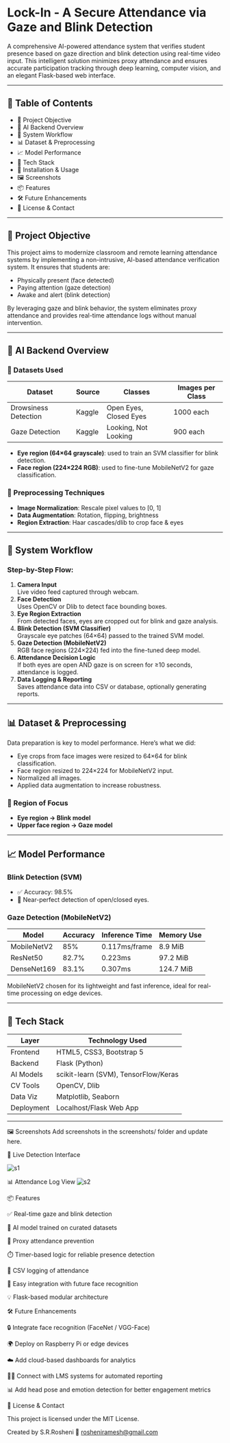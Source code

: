 # Lock-In - A Secure Attendance via Gaze and Blink Detection

A comprehensive AI-powered attendance system that verifies student presence based on gaze direction and blink detection using real-time video input. This intelligent solution minimizes proxy attendance and ensures accurate participation tracking through deep learning, computer vision, and an elegant Flask-based web interface.

---

## 📌 Table of Contents
- 🎯 Project Objective  
- 🧠 AI Backend Overview  
- 🔄 System Workflow  
- 📊 Dataset & Preprocessing  
- 📈 Model Performance  
- 🧰 Tech Stack  
- 🚀 Installation & Usage  
- 🖼️ Screenshots  
- 📦 Features  
- 🛠️ Future Enhancements  
- 📜 License & Contact  

---

## 🎯 Project Objective

This project aims to modernize classroom and remote learning attendance systems by implementing a non-intrusive, AI-based attendance verification system. It ensures that students are:

- Physically present (face detected)  
- Paying attention (gaze detection)  
- Awake and alert (blink detection)  

By leveraging gaze and blink behavior, the system eliminates proxy attendance and provides real-time attendance logs without manual intervention.

---

## 🧠 AI Backend Overview

### 🧪 Datasets Used

| Dataset             | Source | Classes             | Images per Class |
|---------------------|--------|----------------------|------------------|
| Drowsiness Detection| Kaggle | Open Eyes, Closed Eyes | 1000 each       |
| Gaze Detection      | Kaggle | Looking, Not Looking | 900 each         |

- **Eye region (64×64 grayscale)**: used to train an SVM classifier for blink detection.  
- **Face region (224×224 RGB)**: used to fine-tune MobileNetV2 for gaze classification.  

### 🧼 Preprocessing Techniques
- **Image Normalization**: Rescale pixel values to [0, 1]  
- **Data Augmentation**: Rotation, flipping, brightness  
- **Region Extraction**: Haar cascades/dlib to crop face & eyes  

---

## 🔄 System Workflow

### Step-by-Step Flow:
1. **Camera Input**  
   Live video feed captured through webcam.  
2. **Face Detection**  
   Uses OpenCV or Dlib to detect face bounding boxes.  
3. **Eye Region Extraction**  
   From detected faces, eyes are cropped out for blink and gaze analysis.  
4. **Blink Detection (SVM Classifier)**  
   Grayscale eye patches (64×64) passed to the trained SVM model.  
5. **Gaze Detection (MobileNetV2)**  
   RGB face regions (224×224) fed into the fine-tuned deep model.  
6. **Attendance Decision Logic**  
   If both eyes are open AND gaze is on screen for ≥10 seconds, attendance is logged.  
7. **Data Logging & Reporting**  
   Saves attendance data into CSV or database, optionally generating reports.  

---

## 📊 Dataset & Preprocessing

Data preparation is key to model performance. Here’s what we did:

- Eye crops from face images were resized to 64×64 for blink classification.  
- Face region resized to 224×224 for MobileNetV2 input.  
- Normalized all images.  
- Applied data augmentation to increase robustness.  

### 📸 Region of Focus
- **Eye region → Blink model**  
- **Upper face region → Gaze model**

---

## 📈 Model Performance

### Blink Detection (SVM)
- ✅ Accuracy: 98.5%  
- 🎯 Near-perfect detection of open/closed eyes.  

### Gaze Detection (MobileNetV2)

| Model        | Accuracy | Inference Time | Memory Use |
|--------------|----------|----------------|------------|
| MobileNetV2  | 85%      | 0.117ms/frame  | 8.9 MiB    |
| ResNet50     | 82.7%    | 0.223ms        | 97.2 MiB   |
| DenseNet169  | 83.1%    | 0.307ms        | 124.7 MiB  |

MobileNetV2 chosen for its lightweight and fast inference, ideal for real-time processing on edge devices.

---

## 🧰 Tech Stack

| Layer      | Technology Used                        |
|------------|-----------------------------------------|
| Frontend   | HTML5, CSS3, Bootstrap 5               |
| Backend    | Flask (Python)                         |
| AI Models  | scikit-learn (SVM), TensorFlow/Keras   |
| CV Tools   | OpenCV, Dlib                           |
| Data Viz   | Matplotlib, Seaborn                    |
| Deployment | Localhost/Flask Web App                |

---

🖼️ Screenshots
Add screenshots in the screenshots/ folder and update here.

🎥 Live Detection Interface

![s1](https://github.com/user-attachments/assets/c132a4fb-9eee-4528-a1ed-fec1c3e9ccaf)

📊 Attendance Log View
![s2](https://github.com/user-attachments/assets/c69b2115-6c41-4564-b859-63daf154f2df)

📦 Features

✅ Real-time gaze and blink detection

🎯 AI model trained on curated datasets

🔐 Proxy attendance prevention

⏱️ Timer-based logic for reliable presence detection

📁 CSV logging of attendance

🧪 Easy integration with future face recognition

💡 Flask-based modular architecture


🛠️ Future Enhancements

🔒 Integrate face recognition (FaceNet / VGG-Face)

🌍 Deploy on Raspberry Pi or edge devices

☁️ Add cloud-based dashboards for analytics

👨‍🏫 Connect with LMS systems for automated reporting

📊 Add head pose and emotion detection for better engagement metrics


📜 License & Contact

This project is licensed under the MIT License.

Created by S.R.Rosheni
📧 rosheniramesh@gmail.com



